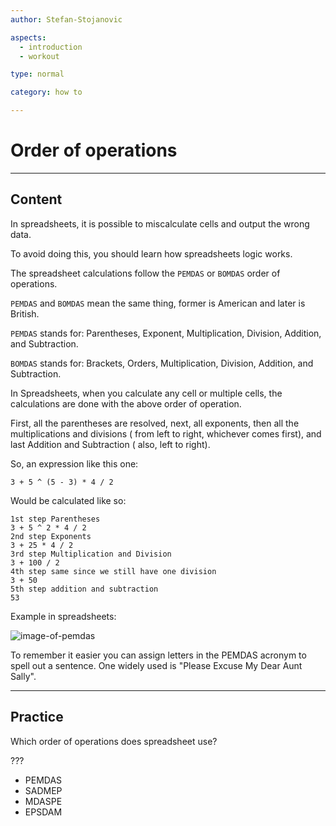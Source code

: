 ```yaml
---
author: Stefan-Stojanovic

aspects:
  - introduction
  - workout

type: normal

category: how to

---
```


# Order of operations

---
## Content

In spreadsheets, it is possible to miscalculate cells and output the wrong data.

To avoid doing this, you should learn how spreadsheets logic works.

The spreadsheet calculations follow the `PEMDAS` or `BOMDAS` order of operations.

`PEMDAS` and `BOMDAS` mean the same thing, former is American and later is British.

`PEMDAS` stands for:
Parentheses, Exponent, Multiplication, Division, Addition, and Subtraction.

`BOMDAS` stands for:
Brackets, Orders, Multiplication, Division, Addition, and Subtraction.

In Spreadsheets, when you calculate any cell or multiple cells, the calculations are done with the above order of operation.

First, all the parentheses are resolved, next, all exponents, then all the multiplications and divisions ( from left to right, whichever comes first), and last Addition and Subtraction ( also, left to right).

So, an expression like this one:
```
3 + 5 ^ (5 - 3) * 4 / 2
```
Would be calculated like so:

```
1st step Parentheses
3 + 5 ^ 2 * 4 / 2
2nd step Exponents
3 + 25 * 4 / 2
3rd step Multiplication and Division
3 + 100 / 2
4th step same since we still have one division
3 + 50
5th step addition and subtraction
53
```

Example in spreadsheets:

![image-of-pemdas](https://img.enkipro.com/fb166c60c96bd4496398e55368fec0cc.png)

To remember it easier you can assign letters in the PEMDAS acronym to spell out a sentence. One widely used is "Please Excuse My Dear Aunt Sally". 

---
## Practice

Which order of operations does spreadsheet use?

???

* PEMDAS
* SADMEP
* MDASPE
* EPSDAM
